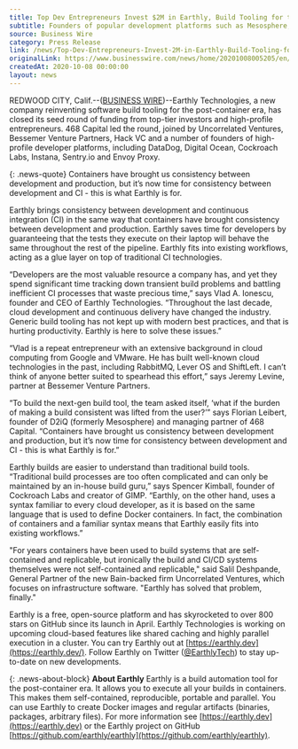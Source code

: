```yaml
---
title: Top Dev Entrepreneurs Invest $2M in Earthly, Build Tooling for the Post-Container Era
subtitle: Founders of popular development platforms such as Mesosphere, Cockroach Labs, Digital Ocean, DataDog and Envoy Proxy join in forces to reinvent everyday build tooling.
source: Business Wire
category: Press Release
link: /news/Top-Dev-Entrepreneurs-Invest-2M-in-Earthly-Build-Tooling-for-the-Post-Container-Era
originalLink: https://www.businesswire.com/news/home/20201008005205/en/Top-Dev-Entrepreneurs-Invest-2M-in-Earthly-Build-Tooling-for-the-Post-Container-Era
createdAt: 2020-10-08 00:00:00
layout: news
---
```


REDWOOD CITY, Calif.--([BUSINESS WIRE](https://www.businesswire.com/))--Earthly Technologies, a new company reinventing software build tooling for the post-container era, has closed its seed round of funding from top-tier investors and high-profile entrepreneurs. 468 Capital led the round, joined by Uncorrelated Ventures, Bessemer Venture Partners, Hack VC and a number of founders of high-profile developer platforms, including DataDog, Digital Ocean, Cockroach Labs, Instana, Sentry.io and Envoy Proxy.

{: .news-quote}
Containers have brought us consistency between development and production, but it’s now time for consistency between development and CI - this is what Earthly is for.

Earthly brings consistency between development and continuous integration (CI) in the same way that containers have brought consistency between development and production. Earthly saves time for developers by guaranteeing that the tests they execute on their laptop will behave the same throughout the rest of the pipeline. Earthly fits into existing workflows, acting as a glue layer on top of traditional CI technologies.

“Developers are the most valuable resource a company has, and yet they spend significant time tracking down transient build problems and battling inefficient CI processes that waste precious time,” says Vlad A. Ionescu, founder and CEO of Earthly Technologies. “Throughout the last decade, cloud development and continuous delivery have changed the industry. Generic build tooling has not kept up with modern best practices, and that is hurting productivity. Earthly is here to solve these issues.”

“Vlad is a repeat entrepreneur with an extensive background in cloud computing from Google and VMware. He has built well-known cloud technologies in the past, including RabbitMQ, Lever OS and ShiftLeft. I can’t think of anyone better suited to spearhead this effort,” says Jeremy Levine, partner at Bessemer Venture Partners.

“To build the next-gen build tool, the team asked itself, ‘what if the burden of making a build consistent was lifted from the user?’” says Florian Leibert, founder of D2iQ (formerly Mesosphere) and managing partner of 468 Capital. “Containers have brought us consistency between development and production, but it’s now time for consistency between development and CI - this is what Earthly is for.”

Earthly builds are easier to understand than traditional build tools. “Traditional build processes are too often complicated and can only be maintained by an in-house build guru,” says Spencer Kimball, founder of Cockroach Labs and creator of GIMP. “Earthly, on the other hand, uses a syntax familiar to every cloud developer, as it is based on the same language that is used to define Docker containers. In fact, the combination of containers and a familiar syntax means that Earthly easily fits into existing workflows.”

"For years containers have been used to build systems that are self-contained and replicable, but ironically the build and CI/CD systems themselves were not self-contained and replicable," said Salil Deshpande, General Partner of the new Bain-backed firm Uncorrelated Ventures, which focuses on infrastructure software. "Earthly has solved that problem, finally."

Earthly is a free, open-source platform and has skyrocketed to over 800 stars on GitHub since its launch in April. Earthly Technologies is working on upcoming cloud-based features like shared caching and highly parallel execution in a cluster. You can try Earthly out at [https://earthly.dev](https://earthly.dev/). Follow Earthly on Twitter ([@EarthlyTech](https://twitter.com/EarthlyTech)) to stay up-to-date on new developments.

{: .news-about-block}
**About Earthly**
Earthly is a build automation tool for the post-container era. It allows you to execute all your builds in containers. This makes them self-contained, reproducible, portable and parallel. You can use Earthly to create Docker images and regular artifacts (binaries, packages, arbitrary files). For more information see [https://earthly.dev](https://earthly.dev) or the Earthly project on GitHub [https://github.com/earthly/earthly](https://github.com/earthly/earthly).
